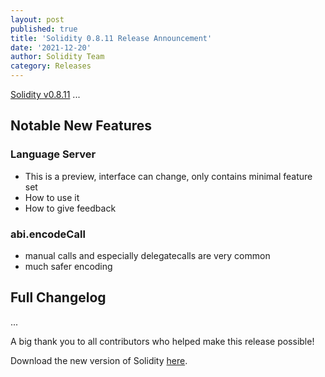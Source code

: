 ```yaml
---
layout: post
published: true
title: 'Solidity 0.8.11 Release Announcement'
date: '2021-12-20'
author: Solidity Team
category: Releases
---
```


[Solidity v0.8.11](https://github.com/ethereum/solidity/releases/tag/v0.8.11) ...

## Notable New Features

### Language Server

- This is a preview, interface can change, only contains minimal feature set
- How to use it
- How to give feedback

### abi.encodeCall

- manual calls and especially delegatecalls are very common
- much safer encoding

## Full Changelog

...

A big thank you to all contributors who helped make this release possible!

Download the new version of Solidity [here](https://github.com/ethereum/solidity/releases/tag/v0.8.11).